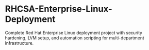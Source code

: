# RHCSA-Enterprise-Linux-Deployment
Complete Red Hat Enterprise Linux deployment project with security hardening, LVM setup, and automation scripting for multi-department infrastructure.
